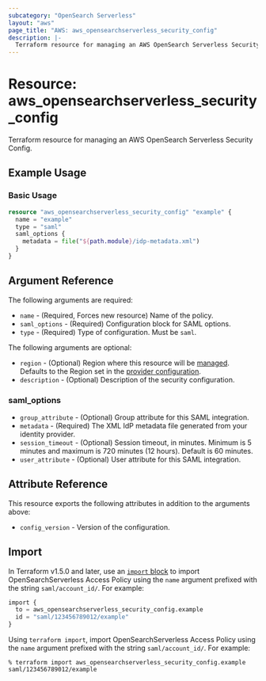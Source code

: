```yaml
---
subcategory: "OpenSearch Serverless"
layout: "aws"
page_title: "AWS: aws_opensearchserverless_security_config"
description: |-
  Terraform resource for managing an AWS OpenSearch Serverless Security Config.
---
```


# Resource: aws_opensearchserverless_security_config

Terraform resource for managing an AWS OpenSearch Serverless Security Config.

## Example Usage

### Basic Usage

```terraform
resource "aws_opensearchserverless_security_config" "example" {
  name = "example"
  type = "saml"
  saml_options {
    metadata = file("${path.module}/idp-metadata.xml")
  }
}
```

## Argument Reference

The following arguments are required:

* `name` - (Required, Forces new resource) Name of the policy.
* `saml_options` - (Required) Configuration block for SAML options.
* `type` - (Required) Type of configuration. Must be `saml`.

The following arguments are optional:

* `region` - (Optional) Region where this resource will be [managed](https://docs.aws.amazon.com/general/latest/gr/rande.html#regional-endpoints). Defaults to the Region set in the [provider configuration](https://registry.terraform.io/providers/hashicorp/aws/latest/docs#aws-configuration-reference).
* `description` - (Optional) Description of the security configuration.

### saml_options

* `group_attribute` - (Optional) Group attribute for this SAML integration.
* `metadata` - (Required) The XML IdP metadata file generated from your identity provider.
* `session_timeout` - (Optional) Session timeout, in minutes. Minimum is 5 minutes and maximum is 720 minutes (12 hours). Default is 60 minutes.
* `user_attribute` - (Optional) User attribute for this SAML integration.

## Attribute Reference

This resource exports the following attributes in addition to the arguments above:

* `config_version` - Version of the configuration.

## Import

In Terraform v1.5.0 and later, use an [`import` block](https://developer.hashicorp.com/terraform/language/import) to import OpenSearchServerless Access Policy using the `name` argument prefixed with the string `saml/account_id/`. For example:

```terraform
import {
  to = aws_opensearchserverless_security_config.example
  id = "saml/123456789012/example"
}
```

Using `terraform import`, import OpenSearchServerless Access Policy using the `name` argument prefixed with the string `saml/account_id/`. For example:

```console
% terraform import aws_opensearchserverless_security_config.example saml/123456789012/example
```
